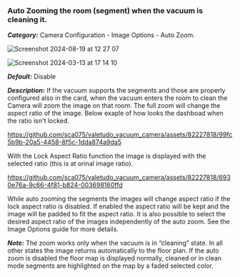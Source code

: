 ### Auto Zooming the room (segment) when the vacuum is cleaning it.

***Category:*** Camera Configuration - Image Options - Auto Zoom.

![Screenshot 2024-08-19 at 12 27 07](https://github.com/user-attachments/assets/1ecffd2c-2c03-4631-82ca-e65690e82f18)

![Screenshot 2024-03-13 at 17 14 10](https://github.com/sca075/valetudo_vacuum_camera/assets/82227818/390a5a85-3091-40b0-9846-c0bc9c6db93d)

***Default:***  Disable

***Description:*** If the vacuum supports the segments and those are properly configured also in the card, when the
vacuum enters the room to clean the Camera will zoom the image on that room. The full zoom will change the aspect ratio of the image.
Below exaple of how looks the dashboad when the ratio isn't locked.

https://github.com/sca075/valetudo_vacuum_camera/assets/82227818/99fc5b9b-20a5-4458-8f5c-1dda874a9da5

With the Lock Aspect Ratio function the image is displayed with the selected ratio (this is at orinal image ratio).

https://github.com/sca075/valetudo_vacuum_camera/assets/82227818/6930e76a-9c66-4f81-b824-003698160ffd

While auto zooming the segments the images will change aspect ratio if the lock aspect ratio is disabled.
If enabled the aspect ratio will be kept and the image will be padded to fit the aspect ratio.
It is also possible to select the desired aspect ratio of the images independently of the auto zoom.
See the Image Options guide for more details.

***Note:*** The zoom works only when the vacuum is in “cleaning” state. In all other states the image returns
automatically to the floor plan. If the auto zoom is disabled the floor map is displayed normally, cleaned or in clean
mode segments are highlighted on the map by a faded selected color.

